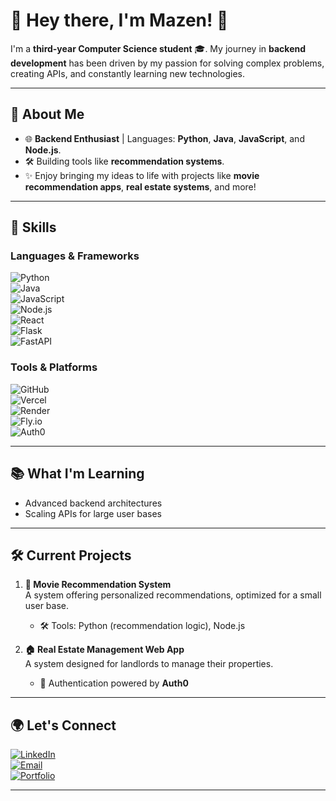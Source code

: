 # 🌟 Hey there, I'm Mazen! 👋

I'm a **third-year Computer Science student** 🎓. My journey in **backend development** has been driven by my passion for solving complex problems, creating APIs, and constantly learning new technologies.

---

## 🚀 About Me  
- 🌐 **Backend Enthusiast** | Languages: **Python**, **Java**, **JavaScript**, and **Node.js**.  
- 🛠️ Building tools like **recommendation systems**.  
- ✨ Enjoy bringing my ideas to life with projects like **movie recommendation apps**, **real estate systems**, and more!

---

## 🌟 Skills  
### Languages & Frameworks
![Python](https://img.shields.io/badge/Python-3670A0?style=for-the-badge&logo=python&logoColor=ffdd54)  
![Java](https://img.shields.io/badge/Java-ED8B00?style=for-the-badge&logo=java&logoColor=white)  
![JavaScript](https://img.shields.io/badge/JavaScript-F7DF1E?style=for-the-badge&logo=javascript&logoColor=black)  
![Node.js](https://img.shields.io/badge/Node.js-339933?style=for-the-badge&logo=nodedotjs&logoColor=white)  
![React](https://img.shields.io/badge/React-61DAFB?style=for-the-badge&logo=react&logoColor=black)  
![Flask](https://img.shields.io/badge/Flask-000000?style=for-the-badge&logo=flask&logoColor=white)  
![FastAPI](https://img.shields.io/badge/FastAPI-009688?style=for-the-badge&logo=fastapi&logoColor=white)

### Tools & Platforms
![GitHub](https://img.shields.io/badge/GitHub-181717?style=for-the-badge&logo=github&logoColor=white)  
![Vercel](https://img.shields.io/badge/Vercel-000000?style=for-the-badge&logo=vercel&logoColor=white)  
![Render](https://img.shields.io/badge/Render-0468d7?style=for-the-badge&logo=render&logoColor=white)  
![Fly.io](https://img.shields.io/badge/Fly.io-232F3E?style=for-the-badge&logo=flydotio&logoColor=white)  
![Auth0](https://img.shields.io/badge/Auth0-EB5424?style=for-the-badge&logo=auth0&logoColor=white)

---

## 📚 What I'm Learning  
- Advanced backend architectures  
- Scaling APIs for large user bases

---

## 🛠️ Current Projects  

1. **🎥 Movie Recommendation System**  
   A system offering personalized recommendations, optimized for a small user base.  
   - 🛠️ Tools: Python (recommendation logic), Node.js

2. **🏠 Real Estate Management Web App**  
   A system designed for landlords to manage their properties.  
   - 🔐 Authentication powered by **Auth0**

---

## 🌍 Let's Connect  
[![LinkedIn](https://img.shields.io/badge/LinkedIn-0077B5?style=for-the-badge&logo=linkedin&logoColor=white)](https://www.linkedin.com/in/mazen-alabdulatiff-b8b919215?utm_source=share&utm_campaign=share_via&utm_content=profile&utm_medium=ios_app)  
[![Email](https://img.shields.io/badge/Email-D14836?style=for-the-badge&logo=gmail&logoColor=white)](mailto:mazen.saleh.36@gmail.com)  
[![Portfolio](https://img.shields.io/badge/Portfolio-00aaff?style=for-the-badge&logo=internetexplorer&logoColor=white)](https://mazen.my)

---

